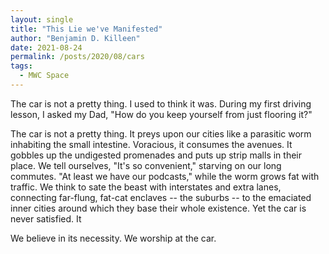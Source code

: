 ```yaml
---
layout: single
title: "This Lie we've Manifested"
author: "Benjamin D. Killeen"
date: 2021-08-24
permalink: /posts/2020/08/cars
tags:
  - MWC Space
---
```


The car is not a pretty thing. I used to think it was. During my first driving lesson, I asked my Dad, "How do you keep yourself from just flooring it?"

The car is not a pretty thing. It preys upon our cities like a parasitic worm inhabiting the small intestine. Voracious, it consumes the avenues. It gobbles up the undigested promenades and puts up strip malls in their place. We tell ourselves, "It's so convenient," starving on our long commutes. "At least we have our podcasts," while the worm grows fat with traffic. We think to sate the beast with interstates and extra lanes, connecting far-flung, fat-cat enclaves -- the suburbs -- to the emaciated inner cities around which they base their whole existence. Yet the car is never satisfied. It

We believe in its necessity. We worship at the car.
